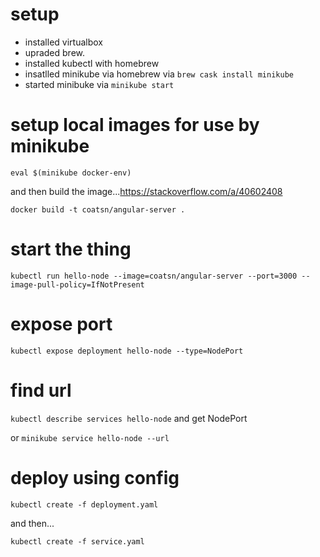 # setup

- installed virtualbox
- upraded brew.
- installed kubectl with homebrew
- insatlled minikube via homebrew via `brew cask install minikube`
- started minibuke via `minikube start`

# setup local images for use by minikube

`eval $(minikube docker-env)`

and then build the image...https://stackoverflow.com/a/40602408

`docker build -t coatsn/angular-server .`

# start the thing

`kubectl run hello-node --image=coatsn/angular-server --port=3000 --image-pull-policy=IfNotPresent`

# expose port

`kubectl expose deployment hello-node --type=NodePort`

# find url

`kubectl describe services hello-node` and get NodePort

or `minikube service hello-node --url`

# deploy using config

`kubectl create -f deployment.yaml`

and then...

`kubectl create -f service.yaml`

